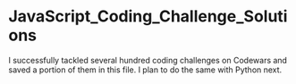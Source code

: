 # JavaScript_Coding_Challenge_Solutions
I successfully tackled several hundred coding challenges on Codewars and saved a portion of them in this file. I plan to do the same with Python next.
